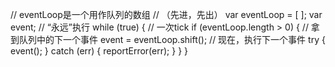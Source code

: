 // eventLoop是一个用作队列的数组
// （先进，先出）
var eventLoop = [ ];
var event;
// “永远”执行
while (true) {
    // 一次tick
    if (eventLoop.length > 0) {
        // 拿到队列中的下一个事件
        event = eventLoop.shift();
        // 现在，执行下一个事件
        try {
            event();
        }
        catch (err) {
            reportError(err);
        }
    }
}
